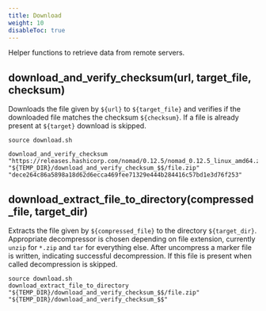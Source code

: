 ```yaml
---
title: Download
weight: 10
disableToc: true
---
```


Helper functions to retrieve data from remote servers.

## download_and_verify_checksum(url, target_file, checksum)

Downloads the file given by `${url}` to `${target_file}` and verifies if the downloaded file matches the checksum `${checksum}`. If a file is already present at `${target}` download is skipped.

```shell
source download.sh

download_and_verify_checksum "https://releases.hashicorp.com/nomad/0.12.5/nomad_0.12.5_linux_amd64.zip" "${TEMP_DIR}/download_and_verify_checksum_$$/file.zip" "dece264c86a5898a18d62d6ecca469fee71329e444b284416c57bd1e3d76f253"
```

## download_extract_file_to_directory(compressed_file, target_dir)

Extracts the file given by `${compressed_file}` to the directory `${target_dir}`. Appropriate decompressor is chosen depending on file extension, currently `unzip` for `*.zip` and `tar` for everything else. After uncompress a marker file is written, indicating successful decompression. If this file is present when called decompression is skipped.

```shell
source download.sh
download_extract_file_to_directory "${TEMP_DIR}/download_and_verify_checksum_$$/file.zip" "${TEMP_DIR}/download_and_verify_checksum_$$"
```